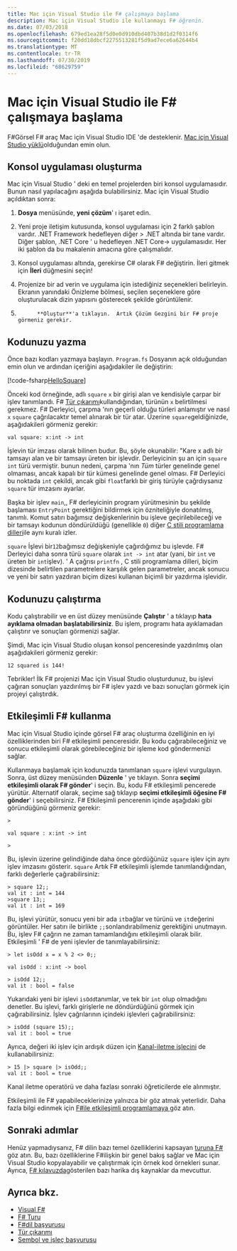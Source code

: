 ```yaml
---
title: Mac için Visual Studio ile F# çalışmaya başlama
description: Mac için Visual Studio ile kullanmayı F# öğrenin.
ms.date: 07/03/2018
ms.openlocfilehash: 679ed1ea28f5d0e0d910dbd407b38d1d2f0314f6
ms.sourcegitcommit: f20dd18dbcf2275513281f5d9ad7ece6a62644b4
ms.translationtype: MT
ms.contentlocale: tr-TR
ms.lasthandoff: 07/30/2019
ms.locfileid: "68629759"
---
```

# <a name="get-started-with-f-in-visual-studio-for-mac"></a>Mac için Visual Studio ile F# çalışmaya başlama

F#Görsel F# araç Mac için Visual Studio IDE 'de desteklenir. [Mac için Visual Studio yüklü](install-fsharp.md#install-f-with-visual-studio-for-mac)olduğundan emin olun.

## <a name="creating-a-console-application"></a>Konsol uygulaması oluşturma

Mac için Visual Studio ' deki en temel projelerden biri konsol uygulamasıdır.  Bunun nasıl yapılacağını aşağıda bulabilirsiniz.  Mac için Visual Studio açıldıktan sonra:

1. **Dosya** menüsünde, **yeni çözüm**' ı işaret edin.

2. Yeni proje iletişim kutusunda, konsol uygulaması için 2 farklı şablon vardır.  .NET Framework hedefleyen diğer > .NET altında bir tane vardır.  Diğer şablon, .NET Core ' u hedefleyen .NET Core-> uygulamasıdır.  Her iki şablon da bu makalenin amacına göre çalışmalıdır.

3. Konsol uygulaması altında, gerekirse C# olarak F# değiştirin.  İleri gitmek için **İleri** düğmesini seçin!  

4. Projenize bir ad verin ve uygulama için istediğiniz seçenekleri belirleyin.  Ekranın yanındaki Önizleme bölmesi, seçilen seçeneklere göre oluşturulacak dizin yapısını gösterecek şekilde görüntülenir.  

5.           **Oluştur**'a tıklayın.  Artık Çözüm Gezgini bir F# proje görmeniz gerekir.

## <a name="writing-your-code"></a>Kodunuzu yazma

Önce bazı kodları yazmaya başlayın.  `Program.fs` Dosyanın açık olduğundan emin olun ve ardından içeriğini aşağıdakiler ile değiştirin:

[!code-fsharp[HelloSquare](~/samples/snippets/fsharp/getting-started/hello-square.fs)]

Önceki kod örneğinde, adlı `square` `x` bir girişi alan ve kendisiyle çarpar bir işlev tanımlandı.  F# [Tür çıkarımı](../language-reference/type-inference.md)kullandığından, türünün `x` belirtilmesi gerekmez.  F# Derleyici, çarpma 'nın geçerli olduğu türleri anlamıştır ve nasıl `x` `square` çağrılacaktır temel alınarak bir tür atar.  Üzerine `square`geldiğinizde, aşağıdakileri görmeniz gerekir:

```
val square: x:int -> int
```

İşlevin tür imzası olarak bilinen budur.  Bu, şöyle okunabilir: "Kare x adlı bir tamsayı alan ve bir tamsayı üreten bir işlevdir.  Derleyicinin şu an için `square` `int` türü vermiştir. bunun nedeni, çarpma 'nın *Tüm* türler genelinde genel olmaması, ancak kapalı bir tür kümesi genelinde genel olması.  F# Derleyici bu noktada `int` çekildi, ancak gibi `float`farklı bir giriş türüyle çağrdıysanız `square` tür imzasını ayarlar.

Başka bir işlev `main`,, F# derleyicinin program yürütmesinin bu şekilde başlaması `EntryPoint` gerektiğini bildirmek için özniteliğiyle donatılmış, tanımlı.  Komut satırı bağımsız değişkenlerinin bu işleve geçirilebileceği ve bir tamsayı kodunun döndürüldüğü (genellikle `0`) diğer [C stili programlama dilleri](https://en.wikipedia.org/wiki/Entry_point#C_and_C.2B.2B)ile aynı kuralı izler.

`square` İşlevi bir`12`bağımsız değişkeniyle çağırdığımız bu işlevde.  F# Derleyici daha sonra türü `square` olarak `int -> int` atar (yani, bir `int` ve üreten bir `int`işlev).  ' A çağrısı `printfn` , C stili programlama dilleri, biçim dizesinde belirtilen parametrelere karşılık gelen parametreler, ancak sonucu ve yeni bir satırı yazdıran biçim dizesi kullanan biçimli bir yazdırma işlevidir.

## <a name="running-your-code"></a>Kodunuzu çalıştırma

Kodu çalıştırabilir ve en üst düzey menüsünde **Çalıştır** ' a tıklayıp **hata ayıklama olmadan başlatabilirsiniz**.  Bu işlem, programı hata ayıklamadan çalıştırır ve sonuçları görmenizi sağlar.

Şimdi, Mac için Visual Studio oluşan konsol penceresinde yazdırılmış olan aşağıdakileri görmeniz gerekir:

```
12 squared is 144!
```

Tebrikler!  İlk F# projenizi Mac için Visual Studio oluşturdunuz, bu işlevi çağıran sonuçları yazdırılmış bir F# işlev yazdı ve bazı sonuçları görmek için projeyi çalıştırdık.

## <a name="using-f-interactive"></a>Etkileşimli F# kullanma

Mac için Visual Studio içinde görsel F# araç oluşturma özelliğinin en iyi özelliklerinden biri F# etkileşimli penceresidir.  Bu kodu çağırabileceğiniz ve sonucu etkileşimli olarak görebileceğiniz bir işleme kod göndermenizi sağlar.

Kullanmaya başlamak için kodunuzda tanımlanan `square` işlevi vurgulayın.  Sonra, üst düzey menüsünden **Düzenle** ' ye tıklayın.  Sonra **seçimi etkileşimli olarak F# gönder**' i seçin.  Bu, kodu F# etkileşimli pencerede yürütür.  Alternatif olarak, seçime sağ tıklayıp **seçimi etkileşimli öğesine F# gönder**' i seçebilirsiniz.  F# Etkileşimli pencerenin içinde aşağıdaki gibi göründüğünü görmeniz gerekir:

```
>

val square : x:int -> int

>
```

Bu, işlevin üzerine gelindiğinde daha önce gördüğünüz `square` işlev için aynı işlev imzasını gösterir.  `square` Artık F# etkileşimli işlemde tanımlandığından, farklı değerlerle çağırabilirsiniz:

```
> square 12;;
val it : int = 144
>square 13;;
val it : int = 169
```

Bu, işlevi yürütür, sonucu yeni bir ada `it`bağlar ve türünü ve `it`değerini görüntüler.  Her satırı ile birlikte `;;`sonlandırabilmeniz gerektiğini unutmayın.  Bu, işlev F# çağrın ne zaman tamamlandığını etkileşimli olarak bilir.  Etkileşimli ' F# de yeni işlevler de tanımlayabilirsiniz:

```
> let isOdd x = x % 2 <> 0;;

val isOdd : x:int -> bool

> isOdd 12;;
val it : bool = false
```

Yukarıdaki yeni bir işlevi `isOdd`tanımlar, ve tek bir `int` olup olmadığını denetler.  Bu işlevi, farklı girişlerle ne döndürdüğünü görmek için çağırabilirsiniz.  İşlev çağrılarının içindeki işlevleri çağırabilirsiniz:

```
> isOdd (square 15);;
val it : bool = true
```

Ayrıca, değeri iki işlev için ardışık düzen için [Kanal-iletme işlecini](../language-reference/symbol-and-operator-reference/index.md) de kullanabilirsiniz:

```
> 15 |> square |> isOdd;;
val it : bool = true
```

Kanal iletme operatörü ve daha fazlası sonraki öğreticilerde ele alınmıştır.

Etkileşimli ile F# yapabileceklerinize yalnızca bir göz atmak yeterlidir.  Daha fazla bilgi edinmek için [ F#ile etkileşimli programlamaya ](../tutorials/fsharp-interactive/index.md)göz atın.

## <a name="next-steps"></a>Sonraki adımlar

Henüz yapmadıysanız, F# dilin bazı temel özelliklerini kapsayan [turuna F# ](../tour.md)göz atın.  Bu, bazı özelliklerine F#ilişkin bir genel bakış sağlar ve Mac için Visual Studio kopyalayabilir ve çalıştırmak için örnek kod örnekleri sunar.  Ayrıca, [ F# kılavuzda](../index.md)gösterilen bazı harika dış kaynaklar da mevcuttur.

## <a name="see-also"></a>Ayrıca bkz.

- [Visual F#](../index.md)
- [F# Turu](../tour.md)
- [F#dil başvurusu](../language-reference/index.md)
- [Tür çıkarımı](../language-reference/type-inference.md)
- [Sembol ve işleç başvurusu](../language-reference/symbol-and-operator-reference/index.md)
